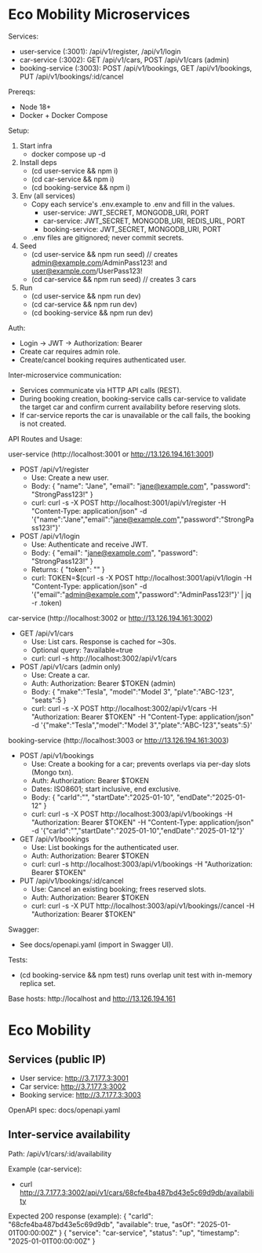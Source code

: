 # Eco Mobility Microservices

Services:
- user-service (:3001): /api/v1/register, /api/v1/login
- car-service (:3002): GET /api/v1/cars, POST /api/v1/cars (admin)
- booking-service (:3003): POST /api/v1/bookings, GET /api/v1/bookings, PUT /api/v1/bookings/:id/cancel

Prereqs:
- Node 18+
- Docker + Docker Compose

Setup:
1) Start infra
   - docker compose up -d
2) Install deps
   - (cd user-service && npm i)
   - (cd car-service && npm i)
   - (cd booking-service && npm i)
3) Env (all services)
   - Copy each service's .env.example to .env and fill in the values.
     - user-service: JWT_SECRET, MONGODB_URI, PORT
     - car-service:  JWT_SECRET, MONGODB_URI, REDIS_URL, PORT
     - booking-service: JWT_SECRET, MONGODB_URI, PORT
   - .env files are gitignored; never commit secrets.
4) Seed
   - (cd user-service && npm run seed)  // creates admin@example.com/AdminPass123! and user@example.com/UserPass123!
   - (cd car-service && npm run seed)   // creates 3 cars
5) Run
   - (cd user-service && npm run dev)
   - (cd car-service && npm run dev)
   - (cd booking-service && npm run dev)

Auth:
- Login -> JWT -> Authorization: Bearer <token>
- Create car requires admin role.
- Create/cancel booking requires authenticated user.

Inter-microservice communication:
- Services communicate via HTTP API calls (REST).
- During booking creation, booking-service calls car-service to validate the target car and confirm current availability before reserving slots.
- If car-service reports the car is unavailable or the call fails, the booking is not created.

API Routes and Usage:

user-service (http://localhost:3001 or http://13.126.194.161:3001)
- POST /api/v1/register
  - Use: Create a new user.
  - Body: { "name": "Jane", "email": "jane@example.com", "password": "StrongPass123!" }
  - curl:
    curl -s -X POST http://localhost:3001/api/v1/register -H "Content-Type: application/json" -d '{"name":"Jane","email":"jane@example.com","password":"StrongPass123!"}'
- POST /api/v1/login
  - Use: Authenticate and receive JWT.
  - Body: { "email": "jane@example.com", "password": "StrongPass123!" }
  - Returns: { "token": "<JWT>" }
  - curl:
    TOKEN=$(curl -s -X POST http://localhost:3001/api/v1/login -H "Content-Type: application/json" -d '{"email":"admin@example.com","password":"AdminPass123!"}' | jq -r .token)

car-service (http://localhost:3002 or http://13.126.194.161:3002)
- GET /api/v1/cars
  - Use: List cars. Response is cached for ~30s.
  - Optional query: ?available=true
  - curl:
    curl -s http://localhost:3002/api/v1/cars
- POST /api/v1/cars  (admin only)
  - Use: Create a car.
  - Auth: Authorization: Bearer $TOKEN (admin)
  - Body: { "make":"Tesla", "model":"Model 3", "plate":"ABC-123", "seats":5 }
  - curl:
    curl -s -X POST http://localhost:3002/api/v1/cars -H "Authorization: Bearer $TOKEN" -H "Content-Type: application/json" -d '{"make":"Tesla","model":"Model 3","plate":"ABC-123","seats":5}'

booking-service (http://localhost:3003 or http://13.126.194.161:3003)
- POST /api/v1/bookings
  - Use: Create a booking for a car; prevents overlaps via per-day slots (Mongo txn).
  - Auth: Authorization: Bearer $TOKEN
  - Dates: ISO8601; start inclusive, end exclusive.
  - Body: { "carId":"<carId>", "startDate":"2025-01-10", "endDate":"2025-01-12" }
  - curl:
    curl -s -X POST http://localhost:3003/api/v1/bookings -H "Authorization: Bearer $TOKEN" -H "Content-Type: application/json" -d '{"carId":"<carId>","startDate":"2025-01-10","endDate":"2025-01-12"}'
- GET /api/v1/bookings
  - Use: List bookings for the authenticated user.
  - Auth: Authorization: Bearer $TOKEN
  - curl:
    curl -s http://localhost:3003/api/v1/bookings -H "Authorization: Bearer $TOKEN"
- PUT /api/v1/bookings/:id/cancel
  - Use: Cancel an existing booking; frees reserved slots.
  - Auth: Authorization: Bearer $TOKEN
  - curl:
    curl -s -X PUT http://localhost:3003/api/v1/bookings/<bookingId>/cancel -H "Authorization: Bearer $TOKEN"

Swagger:
- See docs/openapi.yaml (import in Swagger UI).

Tests:
- (cd booking-service && npm test) runs overlap unit test with in-memory replica set.

Base hosts: http://localhost and http://13.126.194.161

# Eco Mobility

## Services (public IP)
- User service: http://3.7.177.3:3001
- Car service: http://3.7.177.3:3002
- Booking service: http://3.7.177.3:3003

OpenAPI spec: docs/openapi.yaml

## Inter-service availability
Path: /api/v1/cars/:id/availability

Example (car-service):
- curl http://3.7.177.3:3002/api/v1/cars/68cfe4ba487bd43e5c69d9db/availability

Expected 200 response (example):
{
  "carId": "68cfe4ba487bd43e5c69d9db",
  "available": true,
  "asOf": "2025-01-01T00:00:00Z"
}
{
  "service": "car-service",
  "status": "up",
  "timestamp": "2025-01-01T00:00:00Z"
}
